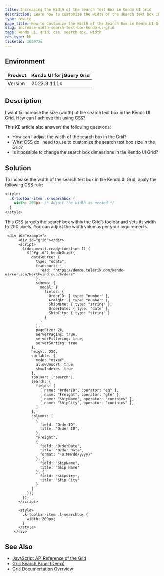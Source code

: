 ```yaml
---
title: Increasing the Width of the Search Text Box in Kendo UI Grid
description: Learn how to customize the width of the search text box in the Kendo UI Grid component using CSS.
type: how-to
page_title: How to Customize the Width of the Search Box in Kendo UI Grid
slug: increase-width-search-text-box-kendo-ui-grid
tags: kendo ui, grid, css, search box, width
res_type: kb
ticketid: 1659726
---
```


## Environment

| Product | Kendo UI for jQuery Grid |
| --- | --- |
| Version | 2023.3.1114 |

## Description

I want to increase the size (width) of the search text box in the Kendo UI Grid. How can I achieve this using CSS?

This KB article also answers the following questions:
- How can I adjust the width of the search box in the Grid?
- What CSS do I need to use to customize the search text box size in the Grid?
- Is it possible to change the search box dimensions in the Kendo UI Grid?

## Solution

To increase the width of the search text box in the Kendo UI Grid, apply the following CSS rule:

```css
<style>
  .k-toolbar-item .k-searchbox {
    width: 200px; /* Adjust the width as needed */
  }
</style>
```

This CSS targets the search box within the Grid's toolbar and sets its width to 200 pixels. You can adjust the width value as per your requirements.

```dojo
 <div id="example">
      <div id="grid"></div>
      <script>
        $(document).ready(function () {
          $("#grid").kendoGrid({
            dataSource: {
              type: "odata",
              transport: {
                read: "https://demos.telerik.com/kendo-ui/service/Northwind.svc/Orders"
              },
              schema: {
                model: {
                  fields: {
                    OrderID: { type: "number" },
                    Freight: { type: "number" },
                    ShipName: { type: "string" },
                    OrderDate: { type: "date" },
                    ShipCity: { type: "string" }
                  }
                }
              },
              pageSize: 20,
              serverPaging: true,
              serverFiltering: true,
              serverSorting: true
            },
            height: 550,
            sortable: {
              mode: "mixed",
              allowUnsort: true,
              showIndexes: true
            },
            toolbar: ["search"],
            search: {
              fields: [
                { name: "OrderID", operator: "eq" },
                { name: "Freight", operator: "gte" },
                { name: "ShipName", operator: "contains" },
                { name: "ShipCity", operator: "contains" },
              ]
            },
            columns: [
              {
                field: "OrderID",
                title: "Order ID",
              },
              "Freight",
              {
                field: "OrderDate",
                title: "Order Date",
                format: "{0:MM/dd/yyyy}"
              }, {
                field: "ShipName",
                title: "Ship Name"
              }, {
                field: "ShipCity",
                title: "Ship City"
              }
            ]
          });
        });
      </script>

      <style>
        .k-toolbar-item .k-searchbox {
          width: 200px;
        }
      </style>
    </div>
```

## See Also

- [JavaScript API Reference of the Grid](/api/javascript/ui/grid)
- [Grid Search Panel (Demo)](https://demos.telerik.com/kendo-ui/grid/search-panel)
- [Grid Documentation Overview](/controls/grid/overview)

